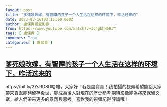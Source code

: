 ```yaml
---
layout: post
title: "爹死娘改嫁，有智障的孩子一个人生活在这样的环境下，咋活过来的"
date: 2023-03-16T03:15:00.000Z
author: 盧保貴視覺影像
from: https://www.youtube.com/watch?v=Ic4gbhH5R7Y
tags: [ 盧保貴 ]
comments: True
categories: [ 盧保貴 ]
---
```

<!--1678936500000-->
[爹死娘改嫁，有智障的孩子一个人生活在这样的环境下，咋活过来的](https://www.youtube.com/watch?v=Ic4gbhH5R7Y)
------

<div>
https://bit.ly/2YsRD8D哈嘍，大家好！我是盧寶貴！我拍攝的視頻希望能給大家帶來貢獻能夠留存後世，能成為後人對現在的歷史參考期待影像能為將來保留文獻，給人們帶來更多的意義與思考。喜歡我的視頻記得評論哦！
</div>
